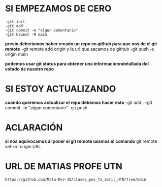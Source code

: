# SI EMPEZAMOS DE CERO
    -git init
    -git add .
    -git commit -m "algun comentario"
    -git brunch -M main
**previo deberiamos haber creado un repo en github para que nos de el git remote**
    -git remote add origin y la url que sacamos de github
    -git push -u origin main

**podemos usar git status para obtener una informacionndetallada del estado de nuestro repo**

# SI ESTOY ACTUALIZANDO
**cuando queremos actualizar el repo debemos hacer esto**
    -git add .
    -git commit -m "algun comentario"
    -git push

# ACLARACIÓN
**si nos equivocamos al poner el git remote usamos el comando**
git remote set-url origin URL

# URL DE MATIAS PROFE UTN
    https://github.com/Matu-Dev-JS/clases_pwi_tn_abril_UTN/tree/main

    